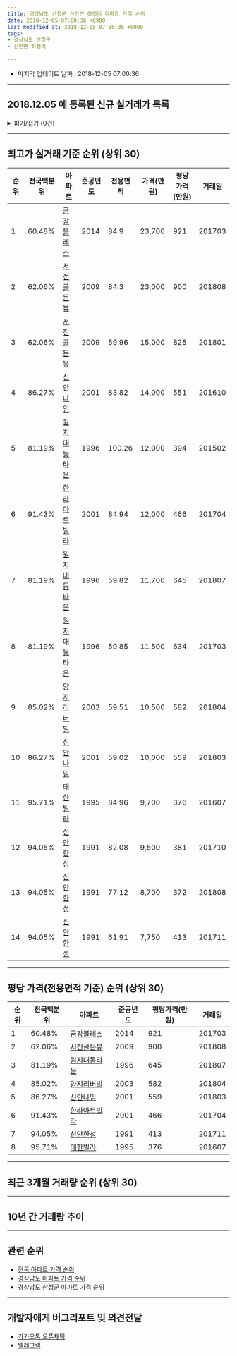 ```yaml
---
title: 경상남도 산청군 신안면 하정리 아파트 가격 순위
date: 2018-12-05 07:00:36 +0900
last_modified_at: 2018-12-05 07:00:36 +0900
tags:
- 경상남도 산청군
- 신안면 하정리

---
```


* 마지막 업데이트 날짜 : 2018-12-05 07:00:36

---

## 2018.12.05 에 등록된 신규 실거래가 목록

<details>
<summary>펴기/접기 (0건)</summary>
<div markdown="1">

|아파트|전국백분위|준공년도|전용면적|가격(만원)|평당가격(만원)|거래일|
|---|---|---|---|---|---|---|
|없음|||||||


</div>
</details>

---

## 최고가 실거래 기준 순위 (상위 30)


|순위|전국백분위|아파트|준공년도|전용면적|가격(만원)|평당가격(만원)|거래일|
|---|---|---|---|---|---|---|---|
|1|60.48%|[금강블레스](https://search.naver.com/search.naver?query=%EA%B2%BD%EC%83%81%EB%82%A8%EB%8F%84+%EC%82%B0%EC%B2%AD%EA%B5%B0+%EC%8B%A0%EC%95%88%EB%A9%B4+%ED%95%98%EC%A0%95%EB%A6%AC+%EA%B8%88%EA%B0%95%EB%B8%94%EB%A0%88%EC%8A%A4)|2014|84.9|23,700|921|201703|
|2|62.06%|[서전골든뷰](https://search.naver.com/search.naver?query=%EA%B2%BD%EC%83%81%EB%82%A8%EB%8F%84+%EC%82%B0%EC%B2%AD%EA%B5%B0+%EC%8B%A0%EC%95%88%EB%A9%B4+%ED%95%98%EC%A0%95%EB%A6%AC+%EC%84%9C%EC%A0%84%EA%B3%A8%EB%93%A0%EB%B7%B0)|2009|84.3|23,000|900|201808|
|3|62.06%|[서전골든뷰](https://search.naver.com/search.naver?query=%EA%B2%BD%EC%83%81%EB%82%A8%EB%8F%84+%EC%82%B0%EC%B2%AD%EA%B5%B0+%EC%8B%A0%EC%95%88%EB%A9%B4+%ED%95%98%EC%A0%95%EB%A6%AC+%EC%84%9C%EC%A0%84%EA%B3%A8%EB%93%A0%EB%B7%B0)|2009|59.96|15,000|825|201801|
|4|86.27%|[신안나임](https://search.naver.com/search.naver?query=%EA%B2%BD%EC%83%81%EB%82%A8%EB%8F%84+%EC%82%B0%EC%B2%AD%EA%B5%B0+%EC%8B%A0%EC%95%88%EB%A9%B4+%ED%95%98%EC%A0%95%EB%A6%AC+%EC%8B%A0%EC%95%88%EB%82%98%EC%9E%84)|2001|83.82|14,000|551|201610|
|5|81.19%|[원지대동타운](https://search.naver.com/search.naver?query=%EA%B2%BD%EC%83%81%EB%82%A8%EB%8F%84+%EC%82%B0%EC%B2%AD%EA%B5%B0+%EC%8B%A0%EC%95%88%EB%A9%B4+%ED%95%98%EC%A0%95%EB%A6%AC+%EC%9B%90%EC%A7%80%EB%8C%80%EB%8F%99%ED%83%80%EC%9A%B4)|1996|100.26|12,000|394|201502|
|6|91.43%|[한라아트빌라](https://search.naver.com/search.naver?query=%EA%B2%BD%EC%83%81%EB%82%A8%EB%8F%84+%EC%82%B0%EC%B2%AD%EA%B5%B0+%EC%8B%A0%EC%95%88%EB%A9%B4+%ED%95%98%EC%A0%95%EB%A6%AC+%ED%95%9C%EB%9D%BC%EC%95%84%ED%8A%B8%EB%B9%8C%EB%9D%BC)|2001|84.94|12,000|466|201704|
|7|81.19%|[원지대동타운](https://search.naver.com/search.naver?query=%EA%B2%BD%EC%83%81%EB%82%A8%EB%8F%84+%EC%82%B0%EC%B2%AD%EA%B5%B0+%EC%8B%A0%EC%95%88%EB%A9%B4+%ED%95%98%EC%A0%95%EB%A6%AC+%EC%9B%90%EC%A7%80%EB%8C%80%EB%8F%99%ED%83%80%EC%9A%B4)|1996|59.82|11,700|645|201807|
|8|81.19%|[원지대동타운](https://search.naver.com/search.naver?query=%EA%B2%BD%EC%83%81%EB%82%A8%EB%8F%84+%EC%82%B0%EC%B2%AD%EA%B5%B0+%EC%8B%A0%EC%95%88%EB%A9%B4+%ED%95%98%EC%A0%95%EB%A6%AC+%EC%9B%90%EC%A7%80%EB%8C%80%EB%8F%99%ED%83%80%EC%9A%B4)|1996|59.85|11,500|634|201703|
|9|85.02%|[양지리버빌](https://search.naver.com/search.naver?query=%EA%B2%BD%EC%83%81%EB%82%A8%EB%8F%84+%EC%82%B0%EC%B2%AD%EA%B5%B0+%EC%8B%A0%EC%95%88%EB%A9%B4+%ED%95%98%EC%A0%95%EB%A6%AC+%EC%96%91%EC%A7%80%EB%A6%AC%EB%B2%84%EB%B9%8C)|2003|59.51|10,500|582|201804|
|10|86.27%|[신안나임](https://search.naver.com/search.naver?query=%EA%B2%BD%EC%83%81%EB%82%A8%EB%8F%84+%EC%82%B0%EC%B2%AD%EA%B5%B0+%EC%8B%A0%EC%95%88%EB%A9%B4+%ED%95%98%EC%A0%95%EB%A6%AC+%EC%8B%A0%EC%95%88%EB%82%98%EC%9E%84)|2001|59.02|10,000|559|201803|
|11|95.71%|[태한빌라](https://search.naver.com/search.naver?query=%EA%B2%BD%EC%83%81%EB%82%A8%EB%8F%84+%EC%82%B0%EC%B2%AD%EA%B5%B0+%EC%8B%A0%EC%95%88%EB%A9%B4+%ED%95%98%EC%A0%95%EB%A6%AC+%ED%83%9C%ED%95%9C%EB%B9%8C%EB%9D%BC)|1995|84.96|9,700|376|201607|
|12|94.05%|[신안한성](https://search.naver.com/search.naver?query=%EA%B2%BD%EC%83%81%EB%82%A8%EB%8F%84+%EC%82%B0%EC%B2%AD%EA%B5%B0+%EC%8B%A0%EC%95%88%EB%A9%B4+%ED%95%98%EC%A0%95%EB%A6%AC+%EC%8B%A0%EC%95%88%ED%95%9C%EC%84%B1)|1991|82.08|9,500|381|201710|
|13|94.05%|[신안한성](https://search.naver.com/search.naver?query=%EA%B2%BD%EC%83%81%EB%82%A8%EB%8F%84+%EC%82%B0%EC%B2%AD%EA%B5%B0+%EC%8B%A0%EC%95%88%EB%A9%B4+%ED%95%98%EC%A0%95%EB%A6%AC+%EC%8B%A0%EC%95%88%ED%95%9C%EC%84%B1)|1991|77.12|8,700|372|201808|
|14|94.05%|[신안한성](https://search.naver.com/search.naver?query=%EA%B2%BD%EC%83%81%EB%82%A8%EB%8F%84+%EC%82%B0%EC%B2%AD%EA%B5%B0+%EC%8B%A0%EC%95%88%EB%A9%B4+%ED%95%98%EC%A0%95%EB%A6%AC+%EC%8B%A0%EC%95%88%ED%95%9C%EC%84%B1)|1991|61.91|7,750|413|201711|


---

## 평당 가격(전용면적 기준) 순위 (상위 30)


|순위|전국백분위|아파트|준공년도|평당가격(만원)|거래일|
|---|---|---|---|---|---|
|1|60.48%|[금강블레스](https://search.naver.com/search.naver?query=%EA%B2%BD%EC%83%81%EB%82%A8%EB%8F%84+%EC%82%B0%EC%B2%AD%EA%B5%B0+%EC%8B%A0%EC%95%88%EB%A9%B4+%ED%95%98%EC%A0%95%EB%A6%AC+%EA%B8%88%EA%B0%95%EB%B8%94%EB%A0%88%EC%8A%A4)|2014|921|201703|
|2|62.06%|[서전골든뷰](https://search.naver.com/search.naver?query=%EA%B2%BD%EC%83%81%EB%82%A8%EB%8F%84+%EC%82%B0%EC%B2%AD%EA%B5%B0+%EC%8B%A0%EC%95%88%EB%A9%B4+%ED%95%98%EC%A0%95%EB%A6%AC+%EC%84%9C%EC%A0%84%EA%B3%A8%EB%93%A0%EB%B7%B0)|2009|900|201808|
|3|81.19%|[원지대동타운](https://search.naver.com/search.naver?query=%EA%B2%BD%EC%83%81%EB%82%A8%EB%8F%84+%EC%82%B0%EC%B2%AD%EA%B5%B0+%EC%8B%A0%EC%95%88%EB%A9%B4+%ED%95%98%EC%A0%95%EB%A6%AC+%EC%9B%90%EC%A7%80%EB%8C%80%EB%8F%99%ED%83%80%EC%9A%B4)|1996|645|201807|
|4|85.02%|[양지리버빌](https://search.naver.com/search.naver?query=%EA%B2%BD%EC%83%81%EB%82%A8%EB%8F%84+%EC%82%B0%EC%B2%AD%EA%B5%B0+%EC%8B%A0%EC%95%88%EB%A9%B4+%ED%95%98%EC%A0%95%EB%A6%AC+%EC%96%91%EC%A7%80%EB%A6%AC%EB%B2%84%EB%B9%8C)|2003|582|201804|
|5|86.27%|[신안나임](https://search.naver.com/search.naver?query=%EA%B2%BD%EC%83%81%EB%82%A8%EB%8F%84+%EC%82%B0%EC%B2%AD%EA%B5%B0+%EC%8B%A0%EC%95%88%EB%A9%B4+%ED%95%98%EC%A0%95%EB%A6%AC+%EC%8B%A0%EC%95%88%EB%82%98%EC%9E%84)|2001|559|201803|
|6|91.43%|[한라아트빌라](https://search.naver.com/search.naver?query=%EA%B2%BD%EC%83%81%EB%82%A8%EB%8F%84+%EC%82%B0%EC%B2%AD%EA%B5%B0+%EC%8B%A0%EC%95%88%EB%A9%B4+%ED%95%98%EC%A0%95%EB%A6%AC+%ED%95%9C%EB%9D%BC%EC%95%84%ED%8A%B8%EB%B9%8C%EB%9D%BC)|2001|466|201704|
|7|94.05%|[신안한성](https://search.naver.com/search.naver?query=%EA%B2%BD%EC%83%81%EB%82%A8%EB%8F%84+%EC%82%B0%EC%B2%AD%EA%B5%B0+%EC%8B%A0%EC%95%88%EB%A9%B4+%ED%95%98%EC%A0%95%EB%A6%AC+%EC%8B%A0%EC%95%88%ED%95%9C%EC%84%B1)|1991|413|201711|
|8|95.71%|[태한빌라](https://search.naver.com/search.naver?query=%EA%B2%BD%EC%83%81%EB%82%A8%EB%8F%84+%EC%82%B0%EC%B2%AD%EA%B5%B0+%EC%8B%A0%EC%95%88%EB%A9%B4+%ED%95%98%EC%A0%95%EB%A6%AC+%ED%83%9C%ED%95%9C%EB%B9%8C%EB%9D%BC)|1995|376|201607|


---

## 최근 3개월 거래량 순위 (상위 30)


<div style="width:100%;">
    <canvas id="deal_count_ranking" height="250"></canvas>
</div>


<script>
new Chart(document.getElementById("deal_count_ranking"), {
    type: 'horizontalBar',
    data: {
        labels: ['원지대동타운', '서전골든뷰'],
        datasets: [{
            label: '실거래 수',
            data: [1, 1],
            borderColor: "rgba(255, 0, 128, 1)",
            backgroundColor: "rgba(255, 0, 128, 0.5)",
            fill: false,
        }]
    },
    options: {
        responsive: true,
        title: {
            display: true,
            text: '최근 3개월 거래량 순위'
        },
        tooltips: {
            mode: 'index',
            intersect: false,
            callbacks: {
                title: function(tooltipItems, data) {
                    return "실거래 수:";
                },
                label: function(tooltipItem, data) {
                    return data.labels[tooltipItem.index] + ": " + tooltipItem.xLabel;
                }
            }
        },
        hover: {
            mode: 'nearest',
            intersect: true
        },
        scales: {
            xAxes: [{
                display: true,
                scaleLabel: {
                    display: true,
                    labelString: '실거래 수'
                },
                ticks: {
                    suggestedMin: 0,
                }
            }],
            yAxes: [{
                display: true,
                ticks: {
                    autoSkip: false,
                    callback: function(value, index, values) {
                        if (value.length > 15)
                            return value.substr(0, 13) + "...";
                        else
                            return value;
                    }
                },
                scaleLabel: {
                    display: false,
                }
            }]
        }
    }
});

</script>


---

## 10년 간 거래량 추이


<div style="width:100%;">
    <canvas id="deal_progress" height="250"></canvas>
</div>

<script>
new Chart(document.getElementById("deal_progress"), {
    type: 'line',
    data: {
        labels: ['200812','200901','200902','200903','200904','200905','200906','200907','200908','200909','200910','200911','200912','201001','201002','201003','201004','201005','201006','201007','201008','201009','201010','201011','201012','201101','201102','201103','201104','201105','201106','201107','201108','201109','201110','201111','201112','201201','201202','201203','201204','201205','201206','201207','201208','201209','201210','201211','201212','201301','201302','201303','201304','201305','201306','201307','201308','201309','201310','201311','201312','201401','201402','201403','201404','201405','201406','201407','201408','201409','201410','201411','201412','201501','201502','201503','201504','201505','201506','201507','201508','201509','201510','201511','201512','201601','201602','201603','201604','201605','201606','201607','201608','201609','201610','201611','201612','201701','201702','201703','201704','201705','201706','201707','201708','201709','201710','201711','201712','201801','201802','201803','201804','201805','201806','201807','201808','201809','201810','201811','201812'],
        datasets: [{
            label: '실거래 수',
            pointRadius: 1,
            data: [1, 1, 0, 1, 3, 1, 2, 0, 2, 2, 2, 3, 7, 3, 4, 5, 4, 5, 1, 11, 4, 2, 4, 4, 4, 0, 9, 6, 6, 4, 3, 3, 4, 1, 1, 3, 2, 1, 3, 2, 0, 3, 5, 1, 1, 2, 1, 7, 4, 1, 4, 4, 3, 3, 0, 2, 0, 4, 1, 4, 2, 0, 3, 6, 5, 3, 2, 3, 1, 3, 2, 1, 4, 17, 9, 6, 2, 3, 0, 2, 1, 5, 1, 0, 2, 2, 6, 6, 2, 14, 10, 5, 9, 8, 4, 2, 5, 2, 7, 6, 4, 1, 1, 0, 0, 0, 1, 3, 3, 3, 4, 3, 4, 2, 1, 3, 5, 2, 2, 0, 0],
            borderColor: "rgba(255, 201, 14, 1)",
            backgroundColor: "rgba(255, 201, 14, 0.5)",
            fill: true,
        }]
    },
    options: {
        responsive: true,
        title: {
            display: true,
            text: '10년간 거래량 추이'
        },
        tooltips: {
            mode: 'index',
            intersect: false,
        },
        hover: {
            mode: 'nearest',
            intersect: true
        },
        scales: {
            xAxes: [{
                display: true,
                scaleLabel: {
                    display: true,
                    labelString: '년/월'
                }
            }],
            yAxes: [{
                display: true,
                ticks: {
                    suggestedMin: 0,
                },
                scaleLabel: {
                    display: true,
                    labelString: '실거래 수'
                }
            }]
        }
    }
});

</script>


---

## 관련 순위

- [전국 아파트 가격 순위](https://inasie.github.io/apt-ranking/전국)
- [경상남도 아파트 가격 순위](https://inasie.github.io/apt-ranking/경상남도)
- [경상남도 산청군 아파트 가격 순위](https://inasie.github.io/apt-ranking/경상남도-산청군)


---

## 개발자에게 버그리포트 및 의견전달

- [카카오톡 오픈채팅](https://open.kakao.com/o/gLJUAP4)
- [텔레그램](https://t.me/inasie)

